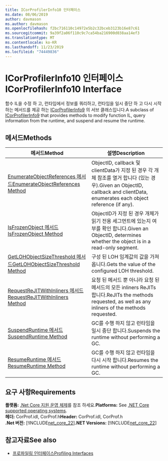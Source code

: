 ```yaml
---
title: ICorProfilerInfo10 인터페이스
ms.date: 08/06/2019
author: davmason
ms.author: davmason
ms.openlocfilehash: f2bc716110c14972e5b2c32bceb3123b16e87c61
ms.sourcegitcommit: 9a39f2a06f110c9c7ca54ba216900d038aa14ef3
ms.translationtype: MT
ms.contentlocale: ko-KR
ms.lasthandoff: 11/23/2019
ms.locfileid: "74449836"
---
```

# <a name="icorprofilerinfo10-interface"></a><span data-ttu-id="1c9d8-102">ICorProfilerInfo10 인터페이스</span><span class="sxs-lookup"><span data-stu-id="1c9d8-102">ICorProfilerInfo10 Interface</span></span>

<span data-ttu-id="1c9d8-103">함수 IL을 수정 하 고, 런타임에서 정보를 쿼리하고, 런타임을 일시 중단 하 고 다시 시작 하는 메서드를 제공 하는 [ICorProfilerInfo9](../../../../docs/framework/unmanaged-api/profiling/icorprofilerinfo9-interface.md) 의 서브 클래스입니다.</span><span class="sxs-lookup"><span data-stu-id="1c9d8-103">A subclass of [ICorProfilerInfo9](../../../../docs/framework/unmanaged-api/profiling/icorprofilerinfo9-interface.md) that provides methods to modify function IL, query information from the runtime, and suspend and resume the runtime.</span></span>

## <a name="methods"></a><span data-ttu-id="1c9d8-104">메서드</span><span class="sxs-lookup"><span data-stu-id="1c9d8-104">Methods</span></span>  

| <span data-ttu-id="1c9d8-105">메서드</span><span class="sxs-lookup"><span data-stu-id="1c9d8-105">Method</span></span>|<span data-ttu-id="1c9d8-106">설명</span><span class="sxs-lookup"><span data-stu-id="1c9d8-106">Description</span></span>|  
| ------------|-----------------|  
|[<span data-ttu-id="1c9d8-107">EnumerateObjectReferences 메서드</span><span class="sxs-lookup"><span data-stu-id="1c9d8-107">EnumerateObjectReferences Method</span></span>](../../../../docs/framework/unmanaged-api/profiling/icorprofilerinfo10-enumerateobjectreferences-method.md)|<span data-ttu-id="1c9d8-108">ObjectID, callback 및 clientData가 지정 된 경우 각 개체 참조를 열거 합니다 (있는 경우).</span><span class="sxs-lookup"><span data-stu-id="1c9d8-108">Given an ObjectID, callback and clientData, enumerates each object reference (if any).</span></span> |
|[<span data-ttu-id="1c9d8-109">IsFrozenObject 메서드</span><span class="sxs-lookup"><span data-stu-id="1c9d8-109">IsFrozenObject Method</span></span>](../../../../docs/framework/unmanaged-api/profiling/icorprofilerinfo10-isfrozenobject-method.md)|<span data-ttu-id="1c9d8-110">ObjectID가 지정 된 경우 개체가 읽기 전용 세그먼트에 있는지 여부를 확인 합니다.</span><span class="sxs-lookup"><span data-stu-id="1c9d8-110">Given an ObjectID, determines whether the object is in a read-only segment.</span></span> |
|[<span data-ttu-id="1c9d8-111">GetLOHObjectSizeThreshold 메서드</span><span class="sxs-lookup"><span data-stu-id="1c9d8-111">GetLOHObjectSizeThreshold Method</span></span>](../../../../docs/framework/unmanaged-api/profiling/icorprofilerinfo10-getlohobjectsizethreshold-method.md)|<span data-ttu-id="1c9d8-112">구성 된 LOH 임계값의 값을 가져옵니다.</span><span class="sxs-lookup"><span data-stu-id="1c9d8-112">Gets the value of the configured LOH threshold.</span></span> |
|[<span data-ttu-id="1c9d8-113">RequestReJITWithInliners 메서드</span><span class="sxs-lookup"><span data-stu-id="1c9d8-113">RequestReJITWithInliners Method</span></span>](../../../../docs/framework/unmanaged-api/profiling/icorprofilerinfo10-requestrejitwithinliners-method.md)| <span data-ttu-id="1c9d8-114">요청 된 메서드 뿐 아니라 요청 된 메서드의 모든 inliners ReJITs 합니다.</span><span class="sxs-lookup"><span data-stu-id="1c9d8-114">ReJITs the methods requested, as well as any inliners of the methods requested.</span></span>  |
|[<span data-ttu-id="1c9d8-115">SuspendRuntime 메서드</span><span class="sxs-lookup"><span data-stu-id="1c9d8-115">SuspendRuntime Method</span></span>](../../../../docs/framework/unmanaged-api/profiling/icorprofilerinfo10-suspendruntime-method.md)| <span data-ttu-id="1c9d8-116">GC를 수행 하지 않고 런타임을 일시 중단 합니다.</span><span class="sxs-lookup"><span data-stu-id="1c9d8-116">Suspends the runtime without performing a GC.</span></span> |
|[<span data-ttu-id="1c9d8-117">ResumeRuntime 메서드</span><span class="sxs-lookup"><span data-stu-id="1c9d8-117">ResumeRuntime Method</span></span>](../../../../docs/framework/unmanaged-api/profiling/icorprofilerinfo10-resumeruntime-method.md)| <span data-ttu-id="1c9d8-118">GC를 수행 하지 않고 런타임을 다시 시작 합니다.</span><span class="sxs-lookup"><span data-stu-id="1c9d8-118">Resumes the runtime without performing a GC.</span></span> |

## <a name="requirements"></a><span data-ttu-id="1c9d8-119">요구 사항</span><span class="sxs-lookup"><span data-stu-id="1c9d8-119">Requirements</span></span>  
<span data-ttu-id="1c9d8-120">**플랫폼:** [.Net Core 지원 운영 체제](../../../core/install/dependencies.md?tabs=netcore30&pivots=os-windows)를 참조 하세요.</span><span class="sxs-lookup"><span data-stu-id="1c9d8-120">**Platforms:** See [.NET Core supported operating systems](../../../core/install/dependencies.md?tabs=netcore30&pivots=os-windows).</span></span>  
<span data-ttu-id="1c9d8-121">**헤더:** CorProf.idl, CorProf.h</span><span class="sxs-lookup"><span data-stu-id="1c9d8-121">**Header:** CorProf.idl, CorProf.h</span></span>  
<span data-ttu-id="1c9d8-122">**.Net 버전:** [!INCLUDE[net_core_22](../../../../includes/net-core-30-md.md)]</span><span class="sxs-lookup"><span data-stu-id="1c9d8-122">**.NET Versions:** [!INCLUDE[net_core_22](../../../../includes/net-core-30-md.md)]</span></span> 

## <a name="see-also"></a><span data-ttu-id="1c9d8-123">참고자료</span><span class="sxs-lookup"><span data-stu-id="1c9d8-123">See also</span></span>

- [<span data-ttu-id="1c9d8-124">프로파일링 인터페이스</span><span class="sxs-lookup"><span data-stu-id="1c9d8-124">Profiling Interfaces</span></span>](../../../../docs/framework/unmanaged-api/profiling/profiling-interfaces.md)
